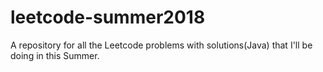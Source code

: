 # leetcode-summer2018
A repository for all the Leetcode problems with solutions(Java) that I'll be doing in this Summer. 
